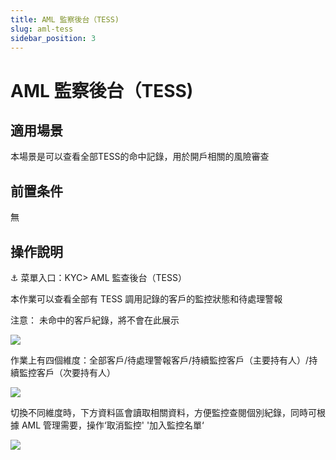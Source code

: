 ```yaml
---
title: AML 監察後台（TESS)
slug: aml-tess
sidebar_position: 3
---
```



# AML 監察後台（TESS)

## 適用場景

本場景是可以查看全部TESS的命中記錄，用於開戶相關的風險審查

## 前置条件

無

## 操作說明

<div class="callout callout-bg-6 callout-border-6">
<p>⚓ 菜單入口：KYC&gt; AML 監查後台（TESS）</p>
</div>

本作業可以查看全部有 TESS 調用記錄的客戶的監控狀態和待處理警報

注意： 未命中的客戶紀錄，將不會在此展示

<img src="/assets/P86Gb51eVoQeEfxqzfQcJcvDnKr.png" src-width="3224" src-height="1618" align="center"/>

 作業上有四個維度：全部客戶/待處理警報客戶/持續監控客戶（主要持有人）/持續監控客戶（次要持有人）

<img src="/assets/NwZHbeCvvokJfAx9ILwcLy7NnQf.png" src-width="3226" src-height="354" align="center"/>

切換不同維度時，下方資料區會讀取相關資料，方便監控查閱個別紀錄，同時可根據 AML 管理需要，操作‘取消監控' '加入監控名單‘

<img src="/assets/UufEbDUO3oIU5dxWwXMcTKgVnbc.png" src-width="3208" src-height="1606" align="center"/>

